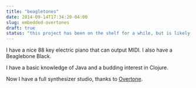 ```yaml
---
title: "beagletones"
date: 2014-09-14T17:34:20-04:00
slug: embedded-overtones
draft: true
status: "this project has been on the shelf for a while, but is likely to be revived using a different music programming stack"
---
```


I have a nice 88 key electric piano that can output MIDI. I also have
a Beaglebone Black.

I have a basic knowledge of Java and a budding interest in Clojure.


Now I have a full synthesizer studio, thanks to
[Overtone](http://overtone.github.io).




